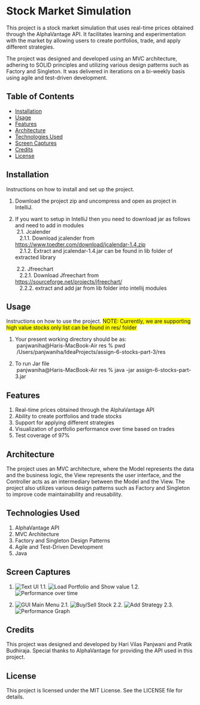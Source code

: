 # Stock Market Simulation
This project is a stock market simulation that uses real-time prices obtained through the AlphaVantage API. It facilitates learning and experimentation with the market by allowing users to create portfolios, trade, and apply different strategies.

The project was designed and developed using an MVC architecture, adhering to SOLID principles and utilizing various design patterns such as Factory and Singleton. It was delivered in iterations on a bi-weekly basis using agile and test-driven development.

## Table of Contents
- [Installation](#installation)
- [Usage](#usage)
- [Features](#features)
- [Architecture](#architecture)
- [Technologies Used](#technologies)
- [Screen Captures](#screencaptures)
- [Credits](#credits)
- [License](#license)

## Installation

Instructions on how to install and set up the project.

1. Download the project zip and uncompress and open as project in IntelliJ.

2. If you want to setup in IntelliJ then you need to download jar as follows and need to add in modules<br/>
   &nbsp;2.1. Jcalender<br/>
   &nbsp;&nbsp;&nbsp;2.1.1. Download jcalender from https://www.toedter.com/download/jcalendar-1.4.zip<br/>
   &nbsp;&nbsp;&nbsp;2.1.2. Extract and jcalendar-1.4.jar can be found in lib folder of extracted library<br/>
   
   &nbsp;2.2. Jfreechart<br/>
   &nbsp;&nbsp;&nbsp;2.2.1. Download Jfreechart from https://sourceforge.net/projects/jfreechart/<br/>
   &nbsp;&nbsp;&nbsp;2.2.2. extract and add jar from lib folder into intellij modules<br/>

## Usage

Instructions on how to use the project.
<span style="background-color: #FFFF00">NOTE: Currently, we are supporting high value stocks only list can be found in res/ folder</span>

1. Your present working directory should be as:<br/>
   &nbsp;panjwaniha@Haris-MacBook-Air res % pwd<br/>
   &nbsp;/Users/panjwaniha/IdeaProjects/assign-6-stocks-part-3/res<br/>

2. To run Jar file<br/>
   &nbsp;panjwaniha@Haris-MacBook-Air res % java -jar assign-6-stocks-part-3.jar<br/>

## Features

1. Real-time prices obtained through the AlphaVantage API
2. Ability to create portfolios and trade stocks
3. Support for applying different strategies
4. Visualization of portfolio performance over time based on trades
5. Test coverage of 97%

## Architecture

The project uses an MVC architecture, where the Model represents the data and the business logic, the View represents the user interface, and the Controller acts as an intermediary between the Model and the View. The project also utilizes various design patterns such as Factory and Singleton to improve code maintainability and reusability.

## Technologies Used

1. AlphaVantage API
2. MVC Architecture
3. Factory and Singleton Design Patterns
4. Agile and Test-Driven Development
5. Java

## Screen Captures

1. ![Text UI](https://github.com/PratikSymz/Stock-Market_Simulator/blob/main/screencaptures/Screenshot%202023-07-09%20at%2020.06.28.png)
1.1. ![Load Portfolio and Show value](https://github.com/PratikSymz/Stock-Market_Simulator/blob/main/screencaptures/Screenshot%202023-07-09%20at%2020.07.08.png)
1.2. ![Performance over time](https://github.com/PratikSymz/Stock-Market_Simulator/blob/main/screencaptures/Screenshot%202023-07-09%20at%2020.46.14.png)

2. ![GUI Main Menu](https://github.com/PratikSymz/Stock-Market_Simulator/blob/main/screencaptures/Screenshot%202023-07-09%20at%2020.47.02.png)
2.1. ![Buy/Sell Stock](https://github.com/PratikSymz/Stock-Market_Simulator/blob/main/screencaptures/Screenshot%202023-07-09%20at%2020.47.39.png)
2.2. ![Add Strategy](https://github.com/PratikSymz/Stock-Market_Simulator/blob/main/screencaptures/Screenshot%202023-07-09%20at%2020.48.16.png)
2.3. ![Performance Graph](https://github.com/PratikSymz/Stock-Market_Simulator/blob/main/screencaptures/portfolio-performance-graph.png)

## Credits
This project was designed and developed by Hari Vilas Panjwani and Pratik Budhiraja. Special thanks to AlphaVantage for providing the API used in this project.

## License
This project is licensed under the MIT License. See the LICENSE file for details.
